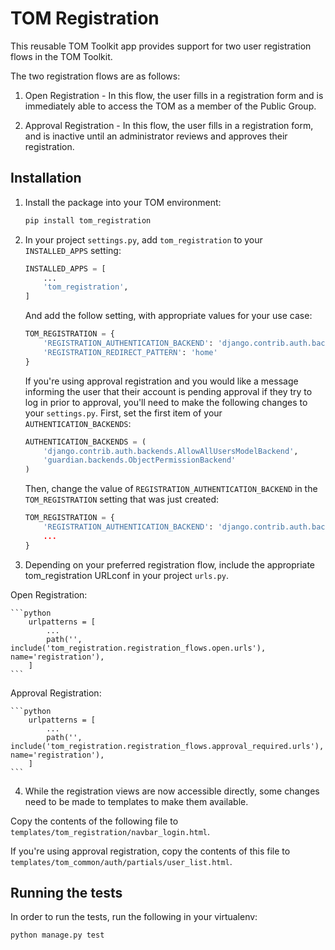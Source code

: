 # TOM Registration

This reusable TOM Toolkit app provides support for two user registration flows in the TOM Toolkit.

The two registration flows are as follows:

1. Open Registration - In this flow, the user fills in a registration form and is immediately able to access the TOM as a member of the Public Group.

2. Approval Registration - In this flow, the user fills in a registration form, and is inactive until an administrator reviews and approves their registration.

## Installation

1. Install the package into your TOM environment:
    ```bash
    pip install tom_registration
   ```

2. In your project `settings.py`, add `tom_registration` to your `INSTALLED_APPS` setting:

    ```python
    INSTALLED_APPS = [
        ...
        'tom_registration',
    ]
    ```

    And add the follow setting, with appropriate values for your use case:

    ```python
    TOM_REGISTRATION = {
        'REGISTRATION_AUTHENTICATION_BACKEND': 'django.contrib.auth.backends.ModelBackend',
        'REGISTRATION_REDIRECT_PATTERN': 'home'
    }
    ```

    If you're using approval registration and you would like a message informing the user that their account is pending approval if they try to log in prior to approval, you'll need to make the following changes to your `settings.py`. First, set the first item of your `AUTHENTICATION_BACKENDS`:

    ```python
    AUTHENTICATION_BACKENDS = (
        'django.contrib.auth.backends.AllowAllUsersModelBackend',
        'guardian.backends.ObjectPermissionBackend'
    )
    ```

    Then, change the value of `REGISTRATION_AUTHENTICATION_BACKEND` in the `TOM_REGISTRATION` setting that was just created:

    ```python
    TOM_REGISTRATION = {
        'REGISTRATION_AUTHENTICATION_BACKEND': 'django.contrib.auth.backends.AllowAllUsersModelBackend`,
        ...
    }
    ```

3. Depending on your preferred registration flow, include the appropriate tom_registration URLconf in your project `urls.py`.

Open Registration:

    ```python
        urlpatterns = [
            ...
            path('', include('tom_registration.registration_flows.open.urls'), name='registration'),
        ]
    ```

Approval Registration:

    ```python
        urlpatterns = [
            ...
            path('', include('tom_registration.registration_flows.approval_required.urls'), name='registration'),
        ]
    ```

4. While the registration views are now accessible directly, some changes need to be made to templates to make them available.

Copy the contents of the following file to `templates/tom_registration/navbar_login.html`.

If you're using approval registration, copy the contents of this file to `templates/tom_common/auth/partials/user_list.html`.


## Running the tests

In order to run the tests, run the following in your virtualenv:

`python manage.py test`

